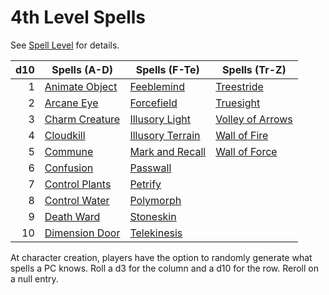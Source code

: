 # 4th Level Spells

See [Spell Level](../../Spell%20Level.md) for details.

| d10 | Spells (A-D)                          | Spells (F-Te)                             | Spells (Tr-Z)                               |
| --: | ------------------------------------- | ----------------------------------------- | ------------------------------------------- |
|   1 | [Animate Object](Animate%20Object.md) | [Feeblemind](Feeblemind.md)               | [Treestride](Treestride.md)                 |
|   2 | [Arcane Eye](Arcane%20Eye.md)         | [Forcefield](Forcefield.md)               | [Truesight](Truesight.md)                   |
|   3 | [Charm Creature](Charm%20Creature.md) | [Illusory Light](Illusory%20Light.md)     | [Volley of Arrows](Volley%20of%20Arrows.md) |
|   4 | [Cloudkill](Cloudkill.md)             | [Illusory Terrain](Illusory%20Terrain.md) | [Wall of Fire](Wall%20of%20Fire.md)         |
|   5 | [Commune](Commune.md)                 | [Mark and Recall](Mark%20and%20Recall.md) | [Wall of Force](Wall%20of%20Force.md)       |
|   6 | [Confusion](Confusion.md)             | [Passwall](Passwall.md)                   |                                             |
|   7 | [Control Plants](Control%20Plants.md) | [Petrify](Petrify.md)                     |                                             |
|   8 | [Control Water](Control%20Water.md)   | [Polymorph](Polymorph.md)                 |                                             |
|   9 | [Death Ward](Death%20Ward.md)         | [Stoneskin](Stoneskin.md)                 |                                             |
|  10 | [Dimension Door](Dimension%20Door.md) | [Telekinesis](Telekinesis.md)             |                                             |

At character creation, players have the option to randomly generate what spells a PC knows. Roll a d3 for the column and a d10 for the row. Reroll on a null entry.
